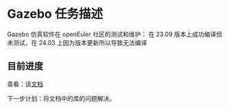 # Gazebo 任务描述

Gazebo 仿真软件在 openEuler 社区的测试和维护：
在 23.09 版本上成功编译但未测试，在 24.03 上因为版本更新所以导致无法编译

## 目前进度

查看：该[文档](https://github.com/Sebastianhayashi/Gazebo/blob/main/Gazebo%20%E8%B0%83%E7%A0%94%E6%8A%A5%E5%91%8A.md)

下一步计划：将文档中的库的问题解决。